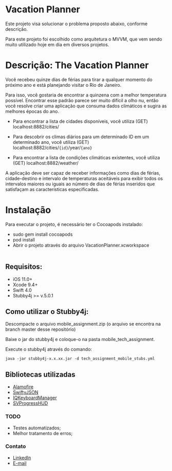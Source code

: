 # Vacation Planner

Este projeto visa solucionar o problema proposto abaixo, conforme descrição.

Para este projeto foi escolhido como arquitetura o MVVM, que vem sendo muito utilizado hoje em dia em diversos projetos.

# Descrição: The Vacation Planner

Você recebeu quinze dias de férias para tirar a qualquer momento do próximo ano e está planejando visitar o Rio de Janeiro.

Para isso, você gostaria de encontrar a quinzena com a melhor temperatura possível. Encontrar esse padrão parece ser muito difícil a olho nu, então você resolve criar uma aplicação que consuma dados climáticos e sugira as melhores épocas do ano.
 
* Para encontrar a lista de cidades disponíveis, você utiliza (GET) localhost:8882/cities/

* Para descobrir os climas diários para um determinado ID em um determinado ano, você utiliza (GET) localhost:8882/cities/`{id}`/year/`{ano}`

* Para encontrar a lista de condições climáticas existentes, você utiliza (GET) localhost:8882/weather/

 
A aplicação deve ser capaz de receber informações como dias de férias, cidade-destino e intervalo de temperaturas aceitáveis para exibir todos os intervalos maiores ou iguais ao número de dias de férias inseridos que satisfaçam as características especificadas.

# Instalação
Para executar o projeto, é necessário ter o Cocoapods instalado:<br />
- sudo gem install cocoapods <br />
- pod install <br />
- Abrir o projeto através do arquivo VacationPlanner.xcworkspace<br /><br />

## Requisitos:

- iOS 11.0+
- Xcode 9.4+
- Swift 4.0
- Stubby4j >= v.5.0.1

## Como utilizar o Stubby4j:

Descompacte o arquivo mobile_assignment.zip (o arquivo se encontra na branch master desse repositório)

Baixe o jar do stubby4j e coloque-o na pasta mobile_tech_assignment.

Execute o stubby4j através do comando: 

`java -jar stubby4j-x.x.xx.jar -d tech_assignment_mobile_stubs.yml`

## Bibliotecas utilizadas
- [Alamofire](https://github.com/Alamofire/Alamofire)
- [SwiftyJSON](https://github.com/SwiftyJSON/SwiftyJSON)
- [IQKeyboardManager](https://github.com/hackiftekhar/IQKeyboardManager)
- [SVProgressHUD](https://github.com/SVProgressHUD/SVProgressHUD)

### TODO

 - Testes automatizados;
 - Melhor tratamento de erros;

### Contato
- [LinkedIn](https://www.linkedin.com/in/danilobias/)
- [E-mail](<danilobias@hotmail.com>)